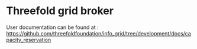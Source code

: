 # Threefold grid broker

User documentation can be found at : https://github.com/threefoldfoundation/info_grid/tree/development/docs/capacity_reservation